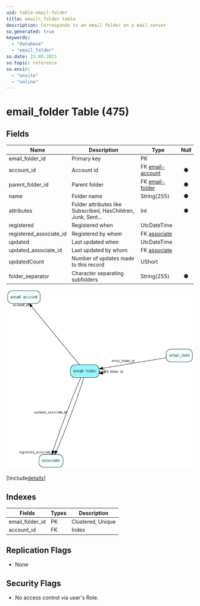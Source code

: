 ```yaml
---
uid: table-email-folder
title: email\_folder table
description: Corresponds to an email folder on a mail server
so.generated: true
keywords:
  - "database"
  - "email_folder"
so.date: 22.03.2021
so.topic: reference
so.envir:
  - "onsite"
  - "online"
---
```


# email\_folder Table (475)

## Fields

| Name | Description | Type | Null |
|------|-------------|------|:----:|
|email\_folder\_id|Primary key|PK| |
|account\_id|Account id|FK [email-account](email-account.md)|&#x25CF;|
|parent\_folder\_id|Parent folder|FK [email-folder](email-folder.md)|&#x25CF;|
|name|Folder name|String(255)|&#x25CF;|
|attributes|Folder attributes like Subscribed, HasChildren, Junk, Sent...|Int|&#x25CF;|
|registered|Registered when|UtcDateTime| |
|registered\_associate\_id|Registered by whom|FK [associate](associate.md)| |
|updated|Last updated when|UtcDateTime| |
|updated\_associate\_id|Last updated by whom|FK [associate](associate.md)| |
|updatedCount|Number of updates made to this record|UShort| |
|folder\_separator|Character separating subfolders|String(255)|&#x25CF;|


![email_folder table relationship diagram](./media/email_folder.png)

[!include[details](./includes/email-folder.md)]

## Indexes

| Fields | Types | Description |
|--------|-------|-------------|
|email\_folder\_id |PK |Clustered, Unique |
|account\_id |FK |Index |

## Replication Flags

* None

## Security Flags

* No access control via user's Role.

